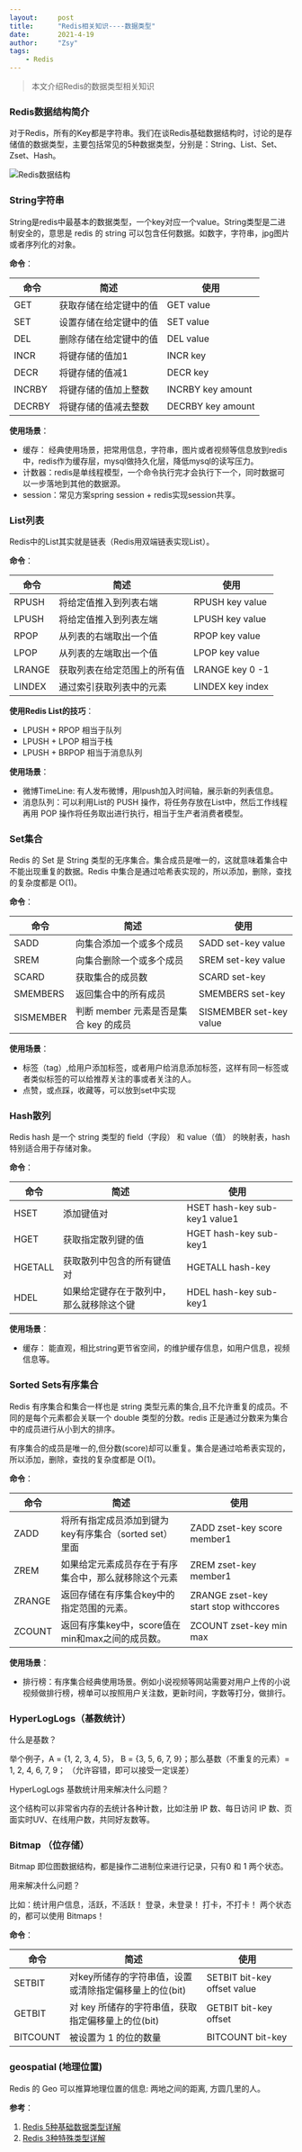 ```yaml
---
layout:     post
title:      "Redis相关知识----数据类型"
date:       2021-4-19
author:     "Zsy"
tags:
    - Redis
---
```


>本文介绍Redis的数据类型相关知识

### Redis数据结构简介
对于Redis，所有的Key都是字符串。我们在谈Redis基础数据结构时，讨论的是存储值的数据类型，主要包括常见的5种数据类型，分别是：String、List、Set、Zset、Hash。

![Redis数据结构](https://img-blog.csdnimg.cn/202104192159585.png?x-oss-process=image,type_ZmFuZ3poZW5naGVpdGk,shadow_10,text_aHR0cHM6Ly9ibG9nLmNzZG4ubmV0L0NhcnJvdFpzeQ==,size_16,color_FFFFFF,t_70)
### String字符串
String是redis中最基本的数据类型，一个key对应一个value。String类型是二进制安全的，意思是 redis 的 string 可以包含任何数据。如数字，字符串，jpg图片或者序列化的对象。

**命令**：

|命令| 简述 | 使用 |
|----|----|----|
| GET | 获取存储在给定键中的值 | GET value |
| SET | 设置存储在给定键中的值	 | SET value |
| DEL | 删除存储在给定键中的值	 | DEL value |
| INCR| 将键存储的值加1 | INCR key |
| DECR| 将键存储的值减1 | DECR key |
| INCRBY| 将键存储的值加上整数 | INCRBY key amount |
| DECRBY| 将键存储的值减去整数 | DECRBY key amount |

**使用场景**：

 - 缓存： 经典使用场景，把常用信息，字符串，图片或者视频等信息放到redis中，redis作为缓存层，mysql做持久化层，降低mysql的读写压力。
 - 计数器：redis是单线程模型，一个命令执行完才会执行下一个，同时数据可以一步落地到其他的数据源。
 - session：常见方案spring session + redis实现session共享。

### List列表
Redis中的List其实就是链表（Redis用双端链表实现List）。

**命令**：

|命令| 简述 | 使用 |
|----|----|----|
| RPUSH |将给定值推入到列表右端 | RPUSH key value |
| LPUSH | 将给定值推入到列表左端	 |LPUSH  key value |
| RPOP| 从列表的右端取出一个值 | RPOP key value |
| LPOP| 从列表的左端取出一个值 | LPOP key value |
| LRANGE| 获取列表在给定范围上的所有值 | LRANGE key 0 -1 |
| LINDEX| 通过索引获取列表中的元素 | LINDEX key index |

**使用Redis List的技巧**：

 - LPUSH + RPOP 相当于队列
 - LPUSH + LPOP 相当于栈
 - LPUSH + BRPOP 相当于消息队列

**使用场景**：

 - 微博TimeLine: 有人发布微博，用lpush加入时间轴，展示新的列表信息。
 - 消息队列：可以利用List的 PUSH 操作，将任务存放在List中，然后工作线程再用 POP 操作将任务取出进行执行，相当于生产者消费者模型。

### Set集合
Redis 的 Set 是 String 类型的无序集合。集合成员是唯一的，这就意味着集合中不能出现重复的数据。Redis 中集合是通过哈希表实现的，所以添加，删除，查找的复杂度都是 O(1)。

**命令**：

|命令| 简述 | 使用 |
|----|----|----|
| SADD |向集合添加一个或多个成员 | SADD set-key value |
| SREM |向集合删除一个或多个成员| SREM set-key value |
| SCARD | 获取集合的成员数	 |SCARD set-key|
| SMEMBERS| 返回集合中的所有成员 | SMEMBERS set-key|
| SISMEMBER| 判断 member 元素是否是集合 key 的成员 | SISMEMBER set-key value |

**使用场景**：

 - 标签（tag）,给用户添加标签，或者用户给消息添加标签，这样有同一标签或者类似标签的可以给推荐关注的事或者关注的人。
 - 点赞，或点踩，收藏等，可以放到set中实现

### Hash散列
Redis hash 是一个 string 类型的 field（字段） 和 value（值） 的映射表，hash 特别适合用于存储对象。

**命令**：

|命令| 简述 | 使用 |
|----|----|----|
| HSET|添加键值对 | HSET hash-key sub-key1 value1 |
| HGET| 获取指定散列键的值	 |HGET hash-key sub-key1  |
| HGETALL| 获取散列中包含的所有键值对 | HGETALL hash-key |
| HDEL| 如果给定键存在于散列中，那么就移除这个键 | HDEL hash-key sub-key1|

**使用场景**：

 - 缓存： 能直观，相比string更节省空间，的维护缓存信息，如用户信息，视频信息等。

### Sorted Sets有序集合
Redis 有序集合和集合一样也是 string 类型元素的集合,且不允许重复的成员。不同的是每个元素都会关联一个 double 类型的分数。redis 正是通过分数来为集合中的成员进行从小到大的排序。

有序集合的成员是唯一的,但分数(score)却可以重复。集合是通过哈希表实现的，所以添加，删除，查找的复杂度都是 O(1)。

**命令**：

|命令| 简述 | 使用 |
|----|----|----|
| ZADD|将所有指定成员添加到键为key有序集合（sorted set）里面 | ZADD zset-key score member1|
| ZREM| 如果给定元素成员存在于有序集合中，那么就移除这个元素	 |ZREM zset-key member1 |
| ZRANGE| 返回存储在有序集合key中的指定范围的元素。| ZRANGE zset-key start stop withccores |
| ZCOUNT | 返回有序集key中，score值在min和max之间的成员数。  | ZCOUNT zset-key min max|

**使用场景**：

 - 排行榜：有序集合经典使用场景。例如小说视频等网站需要对用户上传的小说视频做排行榜，榜单可以按照用户关注数，更新时间，字数等打分，做排行。


### HyperLogLogs（基数统计）
什么是基数？

 举个例子，A = {1, 2, 3, 4, 5}， B = {3, 5, 6, 7, 9}；那么基数（不重复的元素）= 1, 2, 4, 6, 7, 9； （允许容错，即可以接受一定误差） 

HyperLogLogs 基数统计用来解决什么问题？ 

这个结构可以非常省内存的去统计各种计数，比如注册 IP 数、每日访问 IP 数、页面实时UV、在线用户数，共同好友数等。

### Bitmap （位存储）
Bitmap 即位图数据结构，都是操作二进制位来进行记录，只有0 和 1 两个状态。

用来解决什么问题？

比如：统计用户信息，活跃，不活跃！ 登录，未登录！ 打卡，不打卡！ 两个状态的，都可以使用 Bitmaps！

**命令**：

|命令| 简述 | 使用 |
|----|----|----|
| SETBIT|对key所储存的字符串值，设置或清除指定偏移量上的位(bit)  | SETBIT bit-key offset value|
| GETBIT| 对 key 所储存的字符串值，获取指定偏移量上的位(bit) |GETBIT bit-key offset |
| BITCOUNT| 被设置为 1 的位的数量| BITCOUNT bit-key |

### geospatial (地理位置)
Redis 的 Geo 可以推算地理位置的信息: 两地之间的距离, 方圆几里的人。


**参考**：

 1. [Redis 5种基础数据类型详解](https://www.pdai.tech/md/db/nosql-redis/db-redis-data-types.html)
 2. [Redis 3种特殊类型详解](https://www.pdai.tech/md/db/nosql-redis/db-redis-data-type-special.html)
